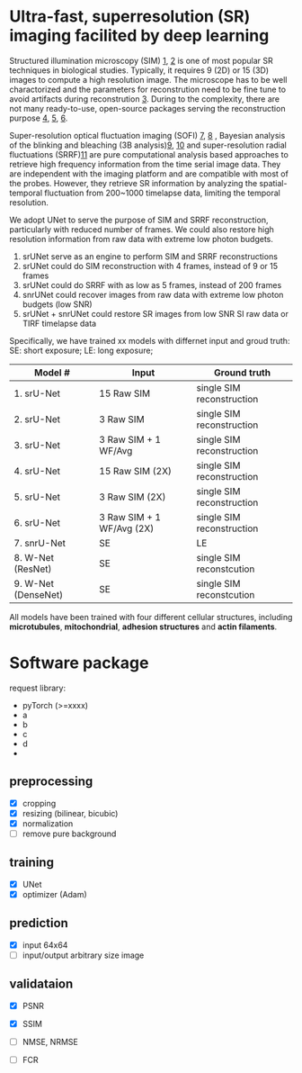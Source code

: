 # Ultra-fast, superresolution (SR) imaging facilited by deep learning
Structured illumination microscopy (SIM) [1](https://onlinelibrary.wiley.com/doi/full/10.1046/j.1365-2818.2000.00710.x), [2](https://www.ncbi.nlm.nih.gov/pmc/articles/PMC2397368/)  is one of most popular SR techniques in biological studies. Typically, it requires 9 (2D) or 15 (3D) images to compute a high resolution image. The microscope has to be well charactorized and the parameters for reconstrution need to be fine tune to avoid artifacts during reconstrution [3](https://www.sciencedirect.com/science/article/pii/S003040181831054X?via%3Dihub). During to the complexity, there are not many ready-to-use, open-source packages serving the reconstruction purpose [4](https://academic.oup.com/bioinformatics/article/32/2/318/1744618), [5](https://ieeexplore.ieee.org/document/7400963), [6](https://www.nature.com/articles/ncomms10980). 

Super-resolution optical fluctuation imaging (SOFI) [7](https://www.ncbi.nlm.nih.gov/pubmed/20018714), [8](https://www.ncbi.nlm.nih.gov/pubmed/20940780) , Bayesian analysis of the blinking and bleaching (3B analysis)[9](https://www.ncbi.nlm.nih.gov/pubmed/22138825?dopt=Abstract&holding=npg), [10](https://www.nature.com/articles/nmeth.2342)  and super-resolution radial fluctuations (SRRF)[11](https://www.nature.com/articles/ncomms12471)  are pure computational analysis based approaches to retrieve high frequency information from the time serial image data. They are independent with the imaging platform and are compatible with most of the probes. However, they retrieve SR information by analyzing the spatial-temporal fluctuation from 200~1000 timelapse data, limiting the temporal resolution.

We adopt UNet to serve the purpose of SIM and SRRF reconstruction, particularly with reduced number of frames. We could also restore high resolution information from raw data with extreme low photon budgets. 

1. srUNet serve as an engine to perform SIM and SRRF reconstructions
2. srUNet could do SIM reconstruction with 4 frames, instead of 9 or 15 frames
3. srUNet could do SRRF with as low as 5 frames, instead of 200 frames
4. snrUNet could recover images from raw data with extreme low photon budgets (low SNR)
5. srUNet + snrUNet could restore SR images from low SNR SI raw data or TIRF timelapse data
   
Specifically, we have trained xx models with differnet input and groud truth:
SE: short exposure; LE: long exposure;

Model #             |Input                        |           Ground truth
---                 |---                          |--- 
1. srU-Net          |15 Raw SIM                   | single SIM reconstruction
2. srU-Net          |3 Raw SIM                    | single SIM reconstruction
3. srU-Net          |3 Raw SIM + 1 WF/Avg         | single SIM reconstruction
4. srU-Net          |15 Raw SIM (2X)              | single SIM reconstruction
5. srU-Net          |3 Raw SIM (2X)               | single SIM reconstruction
6. srU-Net          |3 Raw SIM + 1 WF/Avg (2X)    | single SIM reconstruction
7. snrU-Net         |SE                           | LE
8. W-Net (ResNet)   |SE                           | single SIM reconstcution
9. W-Net (DenseNet) |SE                           | single SIM reconstcution

All models have been trained with four different cellular structures, including **microtubules**, **mitochondrial**, **adhesion structures** and **actin filaments**. 

# Software package
request library:
- pyTorch (>=xxxx)
- a
- b
- c
- d
- 
## preprocessing
- [x] cropping
- [x] resizing (bilinear, bicubic)
- [x] normalization
- [ ] remove pure background 
## training
- [x] UNet
- [x] optimizer (Adam)

## prediction
- [x] input 64x64
- [ ] input/output arbitrary size image

## validataion
- [x] PSNR
- [X] SSIM
- [ ] NMSE, NRMSE
- [ ] FCR


